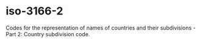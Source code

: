 # iso-3166-2
Codes for the representation of names of countries and their subdivisions - Part 2: Country subdivision code.
